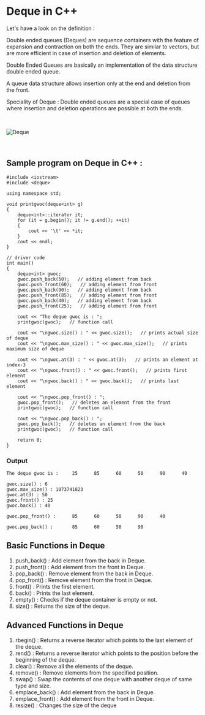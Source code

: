 # Deque in C++
<p> Let's have a look on the definition : </p>
<p> Double ended queues (Deques) are sequence containers with the feature of expansion and contraction on both the ends. They are similar to vectors, but are more efficient in case of insertion and deletion of elements. </p>
<p> Double Ended Queues are basically an implementation of the data structure double ended queue. </p>

<p> A queue data structure allows insertion only at the end and deletion from the front. </p>

<p> Speciality of Deque : Double ended queues are a special case of queues where insertion and deletion operations are possible at both the ends. </p>
<br>

![Deque](https://github.com/ankushsingh24/winter-of-contributing/blob/C_CPP/C_CPP/Deque/Diagram/deque.png)

<br>

## Sample program on Deque in C++ : 

```
#include <iostream>
#include <deque>

using namespace std;

void printgwoc(deque<int> g)
{
    deque<int>::iterator it;
    for (it = g.begin(); it != g.end(); ++it)
    {
        cout << '\t' << *it;
    }
    cout << endl;
}

// driver code
int main()
{
    deque<int> gwoc;
    gwoc.push_back(50);   // adding element from back
    gwoc.push_front(60);   // adding element from front
    gwoc.push_back(90);   // adding element from back
    gwoc.push_front(85);   // adding element from front
    gwoc.push_back(40);   // adding element from back
    gwoc.push_front(25);   // adding element from front
    
    cout << "The deque gwoc is : ";
    printgwoc(gwoc);   // function call

    cout << "\ngwoc.size() : " << gwoc.size();   // prints actual size of deque
    cout << "\ngwoc.max_size() : " << gwoc.max_size();   // prints maximum size of deque

    cout << "\ngwoc.at(3) : " << gwoc.at(3);   // prints an element at index-3
    cout << "\ngwoc.front() : " << gwoc.front();   // prints first element
    cout << "\ngwoc.back() : " << gwoc.back();   // prints last element

    cout << "\ngwoc.pop_front() : ";
    gwoc.pop_front();   // deletes an element from the front
    printgwoc(gwoc);   // function call

    cout << "\ngwoc.pop_back() : ";
    gwoc.pop_back();   // deletes an element from the back
    printgwoc(gwoc);   // function call

    return 0;
}

```

### Output
```
The deque gwoc is :     25      85      60      50      90      40

gwoc.size() : 6
gwoc.max_size() : 1073741823
gwoc.at(3) : 50
gwoc.front() : 25
gwoc.back() : 40

gwoc.pop_front() :      85      60      50      90      40

gwoc.pop_back() :       85      60      50      90
```
## Basic Functions in Deque
1. push_back() : Add element from the back in Deque.
2. push_front() : Add element from the front in Deque.
3. pop_back() : Remove element from the back in Deque.
4. pop_front() : Remove element from the front in Deque.
5. front() : Prints the first element.
6. back() : Prints the last element.
7. empty() : Checks if the deque container is empty or not.
8. size() : Returns the size of the deque.

## Advanced Functions in Deque
1. rbegin() : Returns a reverse iterator which points to the last element of the deque.
2. rend() : Returns a reverse iterator which points to the position before the beginning of the deque.
3. clear() : Remove all the elements of the deque.
4. remove() : Remove elements from the specified position.
5. swap() : Swap the contents of one deque with another deque of same type and size.
6. emplace_back() : Add element from the back in Deque.
7. emplace_front() : Add element from the front in Deque. 
8. resize() : Changes the size of the deque
